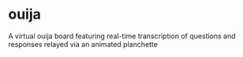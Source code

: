 # ouija
A virtual ouija board featuring real-time transcription of questions and responses relayed via an animated planchette 
